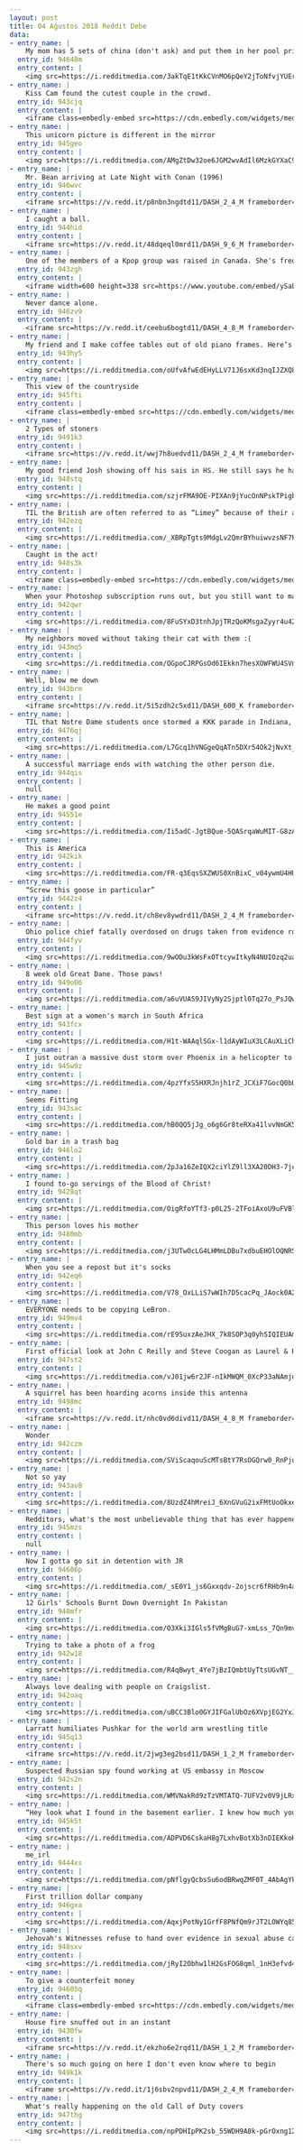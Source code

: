 ```yaml
---
layout: post
title: 04 Ağustos 2018 Reddit Debe
data:
- entry_name: |
    My mom has 5 sets of china (don't ask) and put them in her pool prior to being evacuated from fires in northern California. The dishware survived!
  entry_id: 94648m
  entry_content: |
    <img src=https://i.redditmedia.com/3akTqE1tKkCVnMO6pQeY2jToNfvjYUErJ8YMdGbL29c.jpg?s=dcce8c212f312eb3fd0cfd8d97bfc89f frameborder=0>
- entry_name: |
    Kiss Cam found the cutest couple in the crowd.
  entry_id: 943cjq
  entry_content: |
    <iframe class=embedly-embed src=https://cdn.embedly.com/widgets/media.html?src=https%3A%2F%2Fgfycat.com%2Fifr%2FReasonableJoyfulKoala&url=https%3A%2F%2Fgfycat.com%2FReasonableJoyfulKoala&image=https%3A%2F%2Fthumbs.gfycat.com%2FReasonableJoyfulKoala-size_restricted.gif&key=522baf40bd3911e08d854040d3dc5c07&type=text%2Fhtml&schema=gfycat width=480 height=480 scrolling=no frameborder=0 allow=autoplay; fullscreen allowfullscreen=true></iframe>
- entry_name: |
    This unicorn picture is different in the mirror
  entry_id: 945geo
  entry_content: |
    <img src=https://i.redditmedia.com/AMgZtDw32oe6JGM2wvAdIl6MzkGYXaC9Kk_vS1yx65g.jpg?s=89d80fafe98910209ac759fa68540ccd frameborder=0>
- entry_name: |
    Mr. Bean arriving at Late Night with Conan (1996)
  entry_id: 946wvc
  entry_content: |
    <iframe src=https://v.redd.it/p8nbn3ngdtd11/DASH_2_4_M frameborder=0></iframe>
- entry_name: |
    I caught a ball.
  entry_id: 944hid
  entry_content: |
    <iframe src=https://v.redd.it/48dqeql0mrd11/DASH_9_6_M frameborder=0></iframe>
- entry_name: |
    One of the members of a Kpop group was raised in Canada. She's frequently asked to speak English... she often has to affect a Korean accent in order to be understood.
  entry_id: 943zgh
  entry_content: |
    <iframe width=600 height=338 src=https://www.youtube.com/embed/ySaLdP_othI?feature=oembed&enablejsapi=1 frameborder=0 allow=autoplay; encrypted-media allowfullscreen></iframe>
- entry_name: |
    Never dance alone.
  entry_id: 946zv9
  entry_content: |
    <iframe src=https://v.redd.it/ceebu6bogtd11/DASH_4_8_M frameborder=0></iframe>
- entry_name: |
    My friend and I make coffee tables out of old piano frames. Here’s our latest creation.
  entry_id: 943hy5
  entry_content: |
    <img src=https://i.redditmedia.com/oUfvAfwEdEHyLLV71J6sxKd3nqIJZXQ8VJZYq67GCjU.jpg?s=e748e7d99867742b167be91445bb0451 frameborder=0>
- entry_name: |
    This view of the countryside
  entry_id: 945fti
  entry_content: |
    <iframe class=embedly-embed src=https://cdn.embedly.com/widgets/media.html?src=https%3A%2F%2Fgfycat.com%2Fifr%2FInsecureSourAmericanwigeon&url=https%3A%2F%2Fgfycat.com%2FInsecureSourAmericanwigeon&image=https%3A%2F%2Fthumbs.gfycat.com%2FInsecureSourAmericanwigeon-size_restricted.gif&key=522baf40bd3911e08d854040d3dc5c07&type=text%2Fhtml&schema=gfycat width=480 height=852 scrolling=no frameborder=0 allow=autoplay; fullscreen allowfullscreen=true></iframe>
- entry_name: |
    2 Types of stoners
  entry_id: 9491k3
  entry_content: |
    <iframe src=https://v.redd.it/wwj7h8uedvd11/DASH_2_4_M frameborder=0></iframe>
- entry_name: |
    My good friend Josh showing off his sais in HS. He still says he has no regrets about this. Him and his lovely gf are both redditors. Please bring this to the front page for them.
  entry_id: 948stq
  entry_content: |
    <img src=https://i.redditmedia.com/szjrFMA9OE-PIXAn9jYucOnNPskTPigb80oGZiGca6o.jpg?s=4b620e2d16220a94dd0ec3ccacd039d3 frameborder=0>
- entry_name: |
    TIL the British are often referred to as “Limey” because of their army’s use of lime to prevent scurvy when at sea. The use of citrus was initially a closely guarded military secret as it gave them the ability to remain at sea for lengthy periods without contracting the disorder.
  entry_id: 942ezq
  entry_content: |
    <img src=https://i.redditmedia.com/_XBRpTgts9MdgLv2QmrBYhuiwvzsNF7PygYp7aKgSWk.jpg?s=25d175d4d37e48b971a9e659377a9a9a frameborder=0>
- entry_name: |
    Caught in the act!
  entry_id: 948s3k
  entry_content: |
    <iframe class=embedly-embed src=https://cdn.embedly.com/widgets/media.html?src=https%3A%2F%2Fgfycat.com%2Fifr%2FConcernedFancyKingsnake&url=https%3A%2F%2Fgfycat.com%2FConcernedFancyKingsnake&image=https%3A%2F%2Fthumbs.gfycat.com%2FConcernedFancyKingsnake-size_restricted.gif&key=522baf40bd3911e08d854040d3dc5c07&type=text%2Fhtml&schema=gfycat width=600 height=679 scrolling=no frameborder=0 allow=autoplay; fullscreen allowfullscreen=true></iframe>
- entry_name: |
    When your Photoshop subscription runs out, but you still want to make memes
  entry_id: 942qwr
  entry_content: |
    <img src=https://i.redditmedia.com/8FuSYxD3tnhJpjTRzQoKMsgaZyyr4u42ogN8EuubO0o.jpg?s=83c30d6988a36ef1ead772aac615f6b0 frameborder=0>
- entry_name: |
    My neighbors moved without taking their cat with them :(
  entry_id: 943mq5
  entry_content: |
    <img src=https://i.redditmedia.com/OGpoCJRPGsOd6IEkkn7hesXOWFWU4SVnf8PTd1Urf_s.jpg?s=1b46d566c639db34772d3e4a64e9b59e frameborder=0>
- entry_name: |
    Well, blow me down
  entry_id: 943brm
  entry_content: |
    <iframe src=https://v.redd.it/5i5zdh2c5xd11/DASH_600_K frameborder=0></iframe>
- entry_name: |
    TIL that Notre Dame students once stormed a KKK parade in Indiana, ripping robes and hoods off the Klansmen and driving them out of the area, ruining the rally.
  entry_id: 9476qj
  entry_content: |
    <img src=https://i.redditmedia.com/L7Gcq1hVNGgeQqATn5DXr54Ok2jNvXt_CclsC6Kq8Qc.jpg?s=c98d7abdfc5ac7e2540a1155742176e3 frameborder=0>
- entry_name: |
    A successful marriage ends with watching the other person die.
  entry_id: 944qis
  entry_content: |
    null
- entry_name: |
    He makes a good point
  entry_id: 94551e
  entry_content: |
    <img src=https://i.redditmedia.com/Ii5adC-JgtBQue-5QASrqaWuMIT-G8zAZWX1sLliLx8.jpg?s=12f0f32858b36ac9ddaae176ab7dc55e frameborder=0>
- entry_name: |
    This is America
  entry_id: 942kik
  entry_content: |
    <img src=https://i.redditmedia.com/FR-q3EqsSXZWUS0XnBixC_v04ywmU4HU4XgwViAgf8Q.jpg?s=a2b92086d5640f5ce64a0e6fce0127af frameborder=0>
- entry_name: |
    “Screw this goose in particular”
  entry_id: 9442z4
  entry_content: |
    <iframe src=https://v.redd.it/ch8ev8ywdrd11/DASH_2_4_M frameborder=0></iframe>
- entry_name: |
    Ohio police chief fatally overdosed on drugs taken from evidence room, investigators say
  entry_id: 944fyv
  entry_content: |
    <img src=https://i.redditmedia.com/9wODu3kWsFxOTtcywItkyN4NUIOzq2uaHlTcEPfPdmE.jpg?s=1840f0260465269d9b885025da732bca frameborder=0>
- entry_name: |
    8 week old Great Dane. Those paws!
  entry_id: 949o06
  entry_content: |
    <img src=https://i.redditmedia.com/a6uVUAS9JIVyNy2Sjptl0Tq27o_PsJQwHFper1agnHA.jpg?s=271a062333d24534436ce0a3c9e684ca frameborder=0>
- entry_name: |
    Best sign at a women's march in South Africa
  entry_id: 943fcx
  entry_content: |
    <img src=https://i.redditmedia.com/H1t-WAAqlSGx-l1dAyWIuX3LCAuXLiChNGs8CC9HBGY.jpg?s=6447a8029c697004547a2a63b9dc15a5 frameborder=0>
- entry_name: |
    I just outran a massive dust storm over Phoenix in a helicopter to get this photo.
  entry_id: 945w9z
  entry_content: |
    <img src=https://i.redditmedia.com/4pzYfxS5HXRJnjh1rZ_JCXiF7GocQ0bUHsGRBuMQq_Q.jpg?s=b8f7496f3515aee9a1313ce7b0c0f0b8 frameborder=0>
- entry_name: |
    Seems Fitting
  entry_id: 943sac
  entry_content: |
    <img src=https://i.redditmedia.com/hB0QQ5jJg_o6g6Gr8teRXa41lvvNmGK5tAmU2fbeI9E.jpg?s=0e90ecf3a659f8d2bd1b0f9281c02338 frameborder=0>
- entry_name: |
    Gold bar in a trash bag
  entry_id: 946lo2
  entry_content: |
    <img src=https://i.redditmedia.com/2pJa16ZeIQX2ciYlZ9ll3XA20DH3-7jc_ZBWSx1dohg.jpg?s=996a052be3d5c47dce58e630eee4bc56 frameborder=0>
- entry_name: |
    I found to-go servings of the Blood of Christ!
  entry_id: 9428qt
  entry_content: |
    <img src=https://i.redditmedia.com/OigRfoYTf3-p0L25-2TFoiAxoU9uFVBl9G5EL1IvK0E.jpg?s=e816a7dfdf7124f5009b4a15f7398879 frameborder=0>
- entry_name: |
    This person loves his mother
  entry_id: 9480mb
  entry_content: |
    <img src=https://i.redditmedia.com/j3UTwOcLG4LHMmLDBu7xdbuEHOlOQNRSvWxJ7mjmfH4.jpg?s=80029480405b154fa7483b2179686497 frameborder=0>
- entry_name: |
    When you see a repost but it's socks
  entry_id: 942eq6
  entry_content: |
    <img src=https://i.redditmedia.com/V78_OxLLiS7wWIh7D5cacPq_JAock0A2Ht2go4fJZ3U.jpg?s=fafd87fc59c498c4bede41290c699c90 frameborder=0>
- entry_name: |
    EVERYONE needs to be copying LeBron.
  entry_id: 949mv4
  entry_content: |
    <img src=https://i.redditmedia.com/rE9SuxzAeJHX_7k8SOP3q0yhSIQIEUAmda2cLQPywxg.jpg?s=dcd83ceee9693bfb49acc3065837cca5 frameborder=0>
- entry_name: |
    First official look at John C Reilly and Steve Coogan as Laurel & Hardy in Stan & Ollie
  entry_id: 947st2
  entry_content: |
    <img src=https://i.redditmedia.com/vJ01jw6r2JF-nIkMWQM_0XcP33aNAmjuTe7KuQFBkoc.jpg?s=5375661e0edd85a6b09471b0266e8ca5 frameborder=0>
- entry_name: |
    A squirrel has been hoarding acorns inside this antenna
  entry_id: 9498mc
  entry_content: |
    <iframe src=https://v.redd.it/nhc0vd6divd11/DASH_4_8_M frameborder=0></iframe>
- entry_name: |
    Wonder
  entry_id: 942czm
  entry_content: |
    <img src=https://i.redditmedia.com/SViScaqouScMTsBtY7RsOGQrw0_RnPjutMVx_9dyZO8.jpg?s=413fb227ebc8044552322c39da81a305 frameborder=0>
- entry_name: |
    Not so yay
  entry_id: 943av8
  entry_content: |
    <img src=https://i.redditmedia.com/8UzdZ4hMreiJ_6XnGVuG2ixFMtUoOkxeWQSbHiJ3WmE.jpg?s=3d42d9181c77c26e798264321bbdaec6 frameborder=0>
- entry_name: |
    Redditors, what's the most unbelievable thing that has ever happened in the existence of mankind and what makes it so hard to grasp the reality that the event occurred ?
  entry_id: 945mzs
  entry_content: |
    null
- entry_name: |
    Now I gotta go sit in detention with JR
  entry_id: 94686p
  entry_content: |
    <img src=https://i.redditmedia.com/_sE0Y1_js6Gxxqdv-2ojscr6fRHb9n4aqaAtwsrJCBE.jpg?s=9b9a487948352ab672f86a489db8401d frameborder=0>
- entry_name: |
    12 Girls' Schools Burnt Down Overnight In Pakistan
  entry_id: 948mfr
  entry_content: |
    <img src=https://i.redditmedia.com/O3Xki3IGls5fVMgBuG7-xmLss_7Qn9mvazvGKUmbmgg.jpg?s=df4d6a1d7d04050d04f83fee4fbc693c frameborder=0>
- entry_name: |
    Trying to take a photo of a frog
  entry_id: 942w18
  entry_content: |
    <img src=https://i.redditmedia.com/R4qBwyt_4Ye7jBzIQmbtUyTtsUGvNT__tiQsefFKm5M.jpg?s=d12c690195d84c0ec6c89fe78994d2f4 frameborder=0>
- entry_name: |
    Always love dealing with people on Craigslist.
  entry_id: 942oaq
  entry_content: |
    <img src=https://i.redditmedia.com/uBCC3Blo0GYJIFGalUbOz6XVpjEG2YxJmQ3I6Y2T5G8.jpg?s=6acaa5f69297bcfe6eab073538fe2b6f frameborder=0>
- entry_name: |
    Larratt humiliates Pushkar for the world arm wrestling title
  entry_id: 945q13
  entry_content: |
    <iframe src=https://v.redd.it/2jwg3eg2bsd11/DASH_1_2_M frameborder=0></iframe>
- entry_name: |
    Suspected Russian spy found working at US embassy in Moscow
  entry_id: 942s2n
  entry_content: |
    <img src=https://i.redditmedia.com/WMVNakRd9zTzVMTATQ-7UFV2v0V9jLRxLJbzu7a406I.jpg?s=54dc7a4b3d986658032e6ee7543ce669 frameborder=0>
- entry_name: |
    “Hey look what I found in the basement earlier. I knew how much you liked that game when you were little so I got back ups in case they were lost or stolen.” - My Mom this afternoon. Hidden away for almost 20 years. They’re both still sealed.
  entry_id: 945k5t
  entry_content: |
    <img src=https://i.redditmedia.com/ADPVD6CskaH8g7LxhvBotXb3nDIEKkoKjREA8SoLbDU.jpg?s=2ff27c6a358065d10f06f5078a5ab73a frameborder=0>
- entry_name: |
    me_irl
  entry_id: 9444xs
  entry_content: |
    <img src=https://i.redditmedia.com/pNflgyQcbsSu6odBRwqZMF0T_4AbAgYkMIoD4QGoYsg.gif?fm=jpg&s=db1b422cb8d03d5ef4da0c1999e372d0 frameborder=0>
- entry_name: |
    First trillion dollar company
  entry_id: 946gxa
  entry_content: |
    <img src=https://i.redditmedia.com/AqxjPotNy1GrfF8PNfQm9rJT2LOWYq85K4jkOpfcJq4.jpg?s=1064b686b74f3d9f9ea2684575567e3b frameborder=0>
- entry_name: |
    Jehovah's Witnesses refuse to hand over evidence in sexual abuse case
  entry_id: 948sxv
  entry_content: |
    <img src=https://i.redditmedia.com/jRyI2Obhw1lH2GsFOG8qml_1nH3efvd4fKQF-cteBN8.jpg?s=86383fb363dd227521307452116c9a60 frameborder=0>
- entry_name: |
    To give a counterfeit money
  entry_id: 94605q
  entry_content: |
    <iframe class=embedly-embed src=https://cdn.embedly.com/widgets/media.html?src=https%3A%2F%2Fgfycat.com%2Fifr%2FCheerfulDapperFlickertailsquirrel&url=https%3A%2F%2Fgfycat.com%2FCheerfulDapperFlickertailsquirrel&image=https%3A%2F%2Fthumbs.gfycat.com%2FCheerfulDapperFlickertailsquirrel-size_restricted.gif&key=522baf40bd3911e08d854040d3dc5c07&type=text%2Fhtml&schema=gfycat width=480 height=600 scrolling=no frameborder=0 allow=autoplay; fullscreen allowfullscreen=true></iframe>
- entry_name: |
    House fire snuffed out in an instant
  entry_id: 9430fw
  entry_content: |
    <iframe src=https://v.redd.it/ekzho6e2rqd11/DASH_1_2_M frameborder=0></iframe>
- entry_name: |
    There's so much going on here I don't even know where to begin
  entry_id: 949k1k
  entry_content: |
    <iframe src=https://v.redd.it/1j6sbv2npvd11/DASH_2_4_M frameborder=0></iframe>
- entry_name: |
    What's really happening on the old Call of Duty covers
  entry_id: 947thg
  entry_content: |
    <img src=https://i.redditmedia.com/npPDHIpPK2sb_55WDH9A8k-pGrOxng12TqBMHyxCgrM.jpg?s=b819c94c4074785c47875f6049450c38 frameborder=0>
---
```

